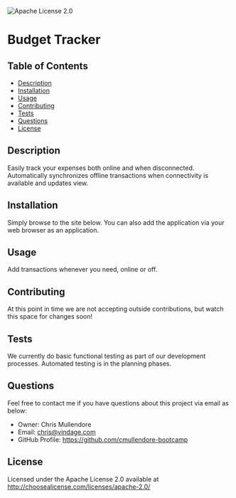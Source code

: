 
![Apache License 2.0](https://img.shields.io/static/v1?label=license&message=Apache-2.0&color=blue)

# Budget Tracker <!-- omit in toc -->

## Table of Contents <!-- omit in toc -->
- [Description](#description)
- [Installation](#installation)
- [Usage](#usage)
- [Contributing](#contributing)
- [Tests](#tests)
- [Questions](#questions)
- [License](#license)


## Description
Easily track your expenses both online and when disconnected. Automatically synchronizes offline transactions when connectivity is available and updates view.

## Installation
Simply browse to the site below. You can also add the application via your web browser as an application.

## Usage
Add transactions whenever you need, online or off.

## Contributing
At this point in time we are not accepting outside contributions, but watch this space for changes soon!

## Tests
We currently do basic functional testing as part of our development processes. Automated testing is in the planning phases.

## Questions
Feel free to contact me if you have questions about this project via email as below:
* Owner: Chris Mullendore
* Email: chris@vindage.com
* GitHub Profile: https://github.com/cmullendore-bootcamp

## License
Licensed under the Apache License 2.0 available at http://choosealicense.com/licenses/apache-2.0/
    